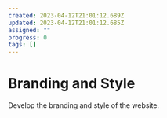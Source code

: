 ```yaml
---
created: 2023-04-12T21:01:12.689Z
updated: 2023-04-12T21:01:12.685Z
assigned: ""
progress: 0
tags: []
---
```


# Branding and Style

Develop the branding and style of the website.
